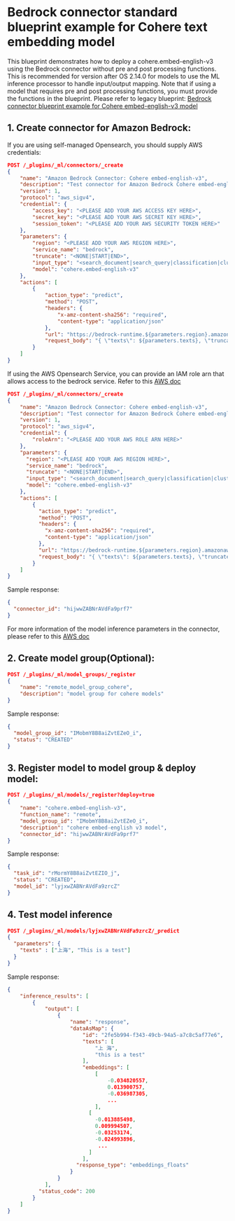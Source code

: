 # Bedrock connector standard blueprint example for Cohere text embedding model
This blueprint demonstrates how to deploy a cohere.embed-english-v3 using the Bedrock connector without pre and post processing functions.
This is recommended for version after OS 2.14.0 for models to use the ML inference processor to handle input/output mapping.
Note that if using a model that requires pre and post processing functions, you must provide the functions in the blueprint. Please refer to legacy blueprint: [Bedrock connector blueprint example for Cohere embed-english-v3 model](https://github.com/opensearch-project/ml-commons/blob/main/docs/remote_inference_blueprints/bedrock_connector_cohere_cohere.embed-english-v3_blueprint.md)

## 1. Create connector for Amazon Bedrock:

If you are using self-managed Opensearch, you should supply AWS credentials:

```json
POST /_plugins/_ml/connectors/_create
{
    "name": "Amazon Bedrock Connector: Cohere embed-english-v3",
    "description": "Test connector for Amazon Bedrock Cohere embed-english-v3",
    "version": 1,
    "protocol": "aws_sigv4",
    "credential": {
        "access_key": "<PLEASE ADD YOUR AWS ACCESS KEY HERE>",
        "secret_key": "<PLEASE ADD YOUR AWS SECRET KEY HERE>",
        "session_token": "<PLEASE ADD YOUR AWS SECURITY TOKEN HERE>"
    },
    "parameters": {
        "region": "<PLEASE ADD YOUR AWS REGION HERE>",
        "service_name": "bedrock",
        "truncate": "<NONE|START|END>",
        "input_type": "<search_document|search_query|classification|clustering>",
        "model": "cohere.embed-english-v3"
    },
    "actions": [
        {
            "action_type": "predict",
            "method": "POST",
            "headers": {
                "x-amz-content-sha256": "required",
                "content-type": "application/json"
            },
            "url": "https://bedrock-runtime.${parameters.region}.amazonaws.com/model/${parameters.model}/invoke",
            "request_body": "{ \"texts\": ${parameters.texts}, \"truncate\": \"${parameters.truncate}\", \"input_type\": \"${parameters.input_type}\" }"
        }
    ]
}
```

If using the AWS Opensearch Service, you can provide an IAM role arn that allows access to the bedrock service.
Refer to this [AWS doc](https://docs.aws.amazon.com/opensearch-service/latest/developerguide/ml-amazon-connector.html)

```json
POST /_plugins/_ml/connectors/_create
{
    "name": "Amazon Bedrock Connector: Cohere embed-english-v3",
    "description": "Test connector for Amazon Bedrock Cohere embed-english-v3 model",
    "version": 1,
    "protocol": "aws_sigv4",
    "credential": {
        "roleArn": "<PLEASE ADD YOUR AWS ROLE ARN HERE>"
    },
    "parameters": {
      "region": "<PLEASE ADD YOUR AWS REGION HERE>",
      "service_name": "bedrock",
      "truncate": "<NONE|START|END>",
      "input_type": "<search_document|search_query|classification|clustering>",
      "model": "cohere.embed-english-v3"
    },
    "actions": [
        {
          "action_type": "predict",
          "method": "POST",
          "headers": {
            "x-amz-content-sha256": "required",
            "content-type": "application/json"
          },
          "url": "https://bedrock-runtime.${parameters.region}.amazonaws.com/model/${parameters.model}/invoke",
          "request_body": "{ \"texts\": ${parameters.texts}, \"truncate\": \"${parameters.truncate}\", \"input_type\": \"${parameters.input_type}\" }"
        }
    ]
}
```

Sample response:
```json
{
  "connector_id": "hijwwZABNrAVdFa9prf7"
}
```
For more information of the model inference parameters in the connector, please refer to this [AWS doc](https://docs.aws.amazon.com/bedrock/latest/userguide/model-parameters-embed.html)

## 2. Create model group(Optional):

```json
POST /_plugins/_ml/model_groups/_register
{
    "name": "remote_model_group_cohere",
    "description": "model group for cohere models"
}
```

Sample response:
```json
{
  "model_group_id": "IMobmY8B8aiZvtEZeO_i",
  "status": "CREATED"
}
```

## 3. Register model to model group & deploy model:

```json
POST /_plugins/_ml/models/_register?deploy=true
{
    "name": "cohere.embed-english-v3",
    "function_name": "remote",
    "model_group_id": "IMobmY8B8aiZvtEZeO_i",
    "description": "cohere embed-english v3 model",
    "connector_id": "hijwwZABNrAVdFa9prf7"
}
```
Sample response:
```json
{
  "task_id": "rMormY8B8aiZvtEZIO_j",
  "status": "CREATED",
  "model_id": "lyjxwZABNrAVdFa9zrcZ"
}
```

## 4. Test model inference

```json
POST /_plugins/_ml/models/lyjxwZABNrAVdFa9zrcZ/_predict
{
  "parameters": {
    "texts" : ["上海", "This is a test"]
  }
}
```

Sample response:
```json
{
    "inference_results": [
        {
            "output": [
                {
                    "name": "response",
                    "dataAsMap": {
                        "id": "2fe5b994-f343-49cb-94a5-a7c8c5af77e6",
                        "texts": [
                            "上 海",
                            "this is a test"
                        ],
                        "embeddings": [
                            [
                                -0.034820557,
                                0.013900757,
                                -0.036987305, 
                                ...
                            ],
                          [
                            -0.013885498,
                            0.009994507,
                            -0.03253174,
                            -0.024993896,
                             ...
                          ]
                        ],
                      "response_type": "embeddings_floats"
                    }
                }
            ],
          "status_code": 200
        }
    ]
}
```

